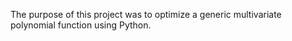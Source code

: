 The purpose of this project was to optimize a generic multivariate polynomial function using Python.
